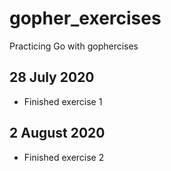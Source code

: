 # gopher_exercises
Practicing Go with gophercises

## 28 July 2020 
* Finished exercise 1

## 2 August 2020
* Finished exercise 2
